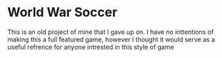 # World War Soccer

This is an old project of mine that I gave up on. I have no inttentions of making this a full featured game, however I thought it would serve as a useful refrence for anyone intrested in this style of game

